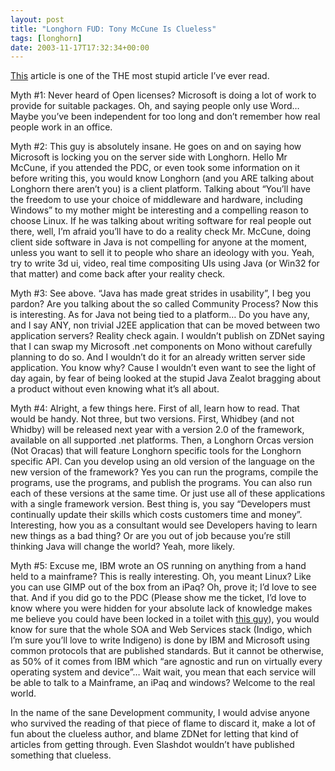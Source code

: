 ```yaml
---
layout: post
title: "Longhorn FUD: Tony McCune Is Clueless"
tags: [longhorn]
date: 2003-11-17T17:32:34+00:00
---
```

[This](http://zdnet.com.com/2100-1107_2-5108026.html?tag=zdfd.newsfeed) article is one of the THE most stupid article I’ve ever read.

Myth #1: Never heard of Open licenses? Microsoft is doing a lot of work to provide for suitable packages. Oh, and saying people only use Word… Maybe you’ve been independent for too long and don’t remember how real people work in an office.

Myth #2: This guy is absolutely insane. He goes on and on saying how Microsoft is locking you on the server side with Longhorn. Hello Mr McCune, if you attended the PDC, or even took some information on it before writing this, you would know Longhorn (and you ARE talking about Longhorn there aren’t you) is a client platform. Talking about “You’ll have the freedom to use your choice of middleware and hardware, including Windows” to my mother might be interesting and a compelling reason to choose Linux. If he was talking about writing software for real people out there, well, I’m afraid you’ll have to do a reality check Mr. McCune, doing client side software in Java is not compelling for anyone at the moment, unless you want to sell it to people who share an ideology with you. Yeah, try to write 3d ui, video, real time compositing UIs using Java (or Win32 for that matter) and come back after your reality check.

Myth #3: See above. “Java has made great strides in usability”, I beg you pardon? Are you talking about the so called Community Process? Now this is interesting. As for Java not being tied to a platform… Do you have any, and I say ANY, non trivial J2EE application that can be moved between two application servers? Reality check again. I wouldn’t publish on ZDNet saying that I can swap my Microsoft .net components on Mono without carefully planning to do so. And I wouldn’t do it for an already written server side application. You know why? Cause I wouldn’t even want to see the light of day again, by fear of being looked at the stupid Java Zealot bragging about a product without even knowing what it’s all about.

Myth #4: Alright, a few things here. First of all, learn how to read. That would be handy. Not three, but two versions. First, Whidbey (and not Whidby) will be released next year with a version 2.0 of the framework, available on all supported .net platforms. Then, a Longhorn Orcas version (Not Oracas) that will feature Longhorn specific tools for the Longhorn specific API. Can you develop using an old version of the language on the new version of the framework? Yes you can run the programs, compile the programs, use the programs, and publish the programs. You can also run each of these versions at the same time. Or just use all of these applications with a single framework version. Best thing is, you say “Developers must continually update their skills which costs customers time and money”. Interesting, how you as a consultant would see Developers having to learn new things as a bad thing? Or are you out of job because you’re still thinking Java will change the world? Yeah, more likely.

Myth #5: Excuse me, IBM wrote an OS running on anything from a hand held to a mainframe? This is really interesting. Oh, you meant Linux? Like you can use GIMP out of the box from an iPaq? Oh, prove it; I’d love to see that.
And if you did go to the PDC (Please show me the ticket, I’d love to know where you were hidden for your absolute lack of knowledge makes me believe you could have been locked in a toilet with [this guy](https://web.archive.org/web/20031119013643/http://thetechnologist.is-a-geek.com/blog/ct.ashx?id=977c0757-73fd-4b9a-88cb-dfe60f8dc62b&url=http://neopoleon.com/blog/posts/1267.aspx)), you would know for sure that the whole SOA and Web Services stack (Indigo, which I’m sure you’ll love to write Indigeno)  is done by IBM and Microsoft using common protocols that are published standards. But it cannot be otherwise, as 50% of it comes from IBM which “are agnostic and run on virtually every operating system and device”… Wait wait, you mean that each service will be able to talk to a Mainframe, an iPaq and windows? Welcome to the real world.

In the name of the sane Development community, I would advise anyone who survived the reading of that piece of flame to discard it, make a lot of fun about the clueless author, and blame ZDNet for letting that kind of articles from getting through. Even Slashdot wouldn’t have published something that clueless.
